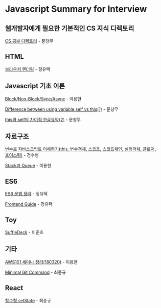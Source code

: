 # Javascript Summary for Interview

## 웹개발자에게 필요한 기본적인 CS 지식 디렉토리
[CS 공부 디렉토리](https://medium.com/@changmoomoon/%EC%9B%B9%EA%B0%9C%EB%B0%9C%EC%9E%90%EC%97%90%EA%B2%8C-%ED%95%84%EC%9A%94%ED%95%9C-%EA%B8%B0%EB%B3%B8%EC%A0%81%EC%9D%B8-cs%EC%A7%80%EC%8B%9D-%EB%94%94%EB%A0%89%ED%86%A0%EB%A6%AC-229033e76f3c) - 문창무

## HTML

[브라우저 렌더링](http://12bme.tistory.com/140) - 정유택

## Javascript 기초 이론
[Block/Non-Block/Sync/Async](http://lelumiere.tistory.com/14) - 이용현

[Difference between using variable self vs this(1)](https://stackoverflow.com/questions/20210978/difference-between-using-variable-self-vs-this) - 문창무

[this와 self의 차이점 한글요약(2)](http://k9e4h.tistory.com/141) - 문창무

## 자료구조
[변수로 자바스크립트 이해하기(this, 변수객체, 스코프, 스코프체인, 실행객체, 클로저, 호이스팅)](http://yubylab.tistory.com/entry/%EC%9E%90%EB%B0%94%EC%8A%A4%ED%81%AC%EB%A6%BD%ED%8A%B8-%EB%B3%80%EC%88%98%EB%A1%9C-%EC%9E%90%EB%B0%94%EC%8A%A4%ED%81%AC%EB%A6%BD%ED%8A%B8-%EC%9D%B4%ED%95%B4%ED%95%98%EA%B8%B0) - 정수형

[Stack과 Queue](https://medium.com/@lyhlg0201/immersive-sprint-js-stack-queue-426ccfbdb602) - 이용현

## ES6

[ES6 문법 정리](http://itstory.tk/entry/JavaScript-ES6-%EB%AC%B8%EB%B2%95-%EC%A0%95%EB%A6%AC) - 정유택

[Frontend Guide](https://m.blog.naver.com/magnking/221149133410) - 정유택

## Toy
[SuffleDeck](https://enzoblogit.blogspot.kr/2018/01/toysuffledeckjs.html) - 이준호

## 기타
[AWS101 세미나 정리(180320)](https://medium.com/@lyhlg0201/aws-101-%EC%84%B8%EB%AF%B8%EB%82%98%EB%A5%BC-%EB%8B%A4%EB%85%80%EC%99%80%EC%84%9C-df540d225dc3) - 이용현

[Minimal Git Command](https://github.com/JaeYeopHan/Minimal_Git_command) - 최종규

## React
[함수형 setState](https://www.vobour.com/%ED%95%A8%EC%88%98%ED%98%95-setstate%EA%B0%80-%EB%A6%AC%EC%95%A1%ED%8A%B8-react-%EC%9D%98-%EB%AF%B8%EB%9E%98%EC%9D%B4%EB%8B%A4-functiona) - 최종규
